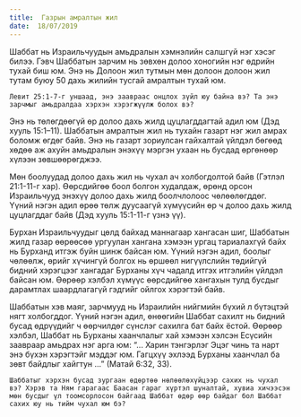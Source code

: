 ```yaml
---
title:  Газрын амралтын жил
date:  18/07/2019
---
```


Шаббат нь Израильчуудын амьдралын хэмнэлийн салшгүй нэг хэсэг билээ. Гэвч Шаббатын зарчим нь зөвхөн долоо хоногийн нэг өдрийн тухай биш юм. Энэ нь Долоон жил тутмын мөн долоон долоон жил тутам буюу 50 дахь жилийн тусгай амралтын тухай юм.

`Левит 25:1-7-г уншаад, энэ заавраас онцлох зүйл юу байна вэ? Та энэ зарчмыг амьдралдаа хэрхэн хэрэгжүүлж болох вэ?`

Энэ нь төлөгдөөгүй өр долоо дахь жилд цуцлагддагтай адил юм (Дэд хууль 15:1–11). Шаббатын амралтын жил нь тухайн газарт нэг жил амрах боломж өгдөг байв. Энэ нь газарт зориулсан гайхалтай үйлдэл бөгөөд хөдөө аж ахуйн амьдралын энэхүү мэргэн ухаан нь бусдад өргөнөөр хүлээн зөвшөөрөгджээ.

Мөн боолуудад долоо дахь жил нь чухал ач холбогдолтой байв (Гэтлэл 21:1-11-г хар). Өөрсдийгөө боол болгон худалдаж, өрөнд орсон Израильчууд энэхүү долоо дахь жилд боолчлолоос чөлөөлөгддөг. Үүний нэгэн адил өрөө төлж дуусаагүй хүмүүсийн өр ч долоо дахь жилд цуцлагддаг байв (Дэд хууль 15:1-11-г үзнэ үү).

Бурхан Израильчуудыг цөлд байхад маннагаар хангасан шиг, Шаббатын жилд газар өөрөөсөө ургуулан хангана хэмээн ургац тариалахгүй байх нь Бурханд итгэж буйн шинж байсан юм. Үүний нэгэн адил, боолыг чөлөөлж, өрийг хүчингүй болгох нь өршөөл нигүүлслийн төдийгүй бидний хэрэгцээг хангадаг Бурханы хүч чадалд итгэх итгэлийн үйлдэл байсан юм. Өөрөөр хэлбэл хүмүүс өөрсдийгөө хангахын тулд бусдыг дарамтлах шаардлагагүй гэдгийг ойлгох хэрэгтэй байв.

Шаббатын хэв маяг, зарчмууд нь Израилийн нийгмийн бүхий л бүтэцтэй нягт холбогддог. Үүний нэгэн адил, өнөөгийн Шаббат сахилт нь бидний бусад өдрүүдийг ч өөрчилдөг сүнслэг сахилга бат байх ёстой. Өөрөөр хэлбэл, Шаббат нь Бурханы хаанчлалыг хай хэмээн хэлсэн Есүсийн заавраар амьдрах нэг арга юм: “... Харин тэнгэрлэг Эцэг чинь та нарт энэ бүхэн хэрэгтэйг мэддэг юм. Гагцхүү эхлээд Бурханы хаанчлал ба зөвт байдлыг хайгтун ...” (Матай 6:32, 33).

`Шаббатыг хэрхэн бусад зургаан өдөртөө нөлөөлөхүйцээр сахих нь чухал вэ? Хэрэв та Ням гарагаас Баасан гараг хүртэл шуналтай, хувиа хичээсэн мөн бусдыг үл тоомсорлосон байгаад Шаббат өдөр өөр байдаг бол Шаббат сахих юу нь тийм чухал юм бэ?`